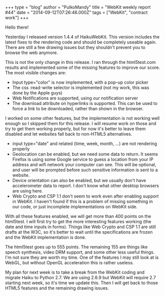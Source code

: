 +++
type = "blog"
author = "PulkoMandy"
title = "WebKit weekly report #44"
date = "2014-09-12T07:26:46.000Z"
tags = ["WebKit", "contract work"]
+++

Hello there!

Yesterday I released version 1.4.4 of HaikuWebKit. This version includes the latest fixes to the rendering code and should be completely useable again. There are still a few drawing issues but they shouldn't prevent you to browse the web anymore.
<!--more-->
This is not the only change in this release. I ran through the html5test.com results and implemented some of the missing features to improve our score. The most visible changes are:

<ul>
<li>Input type="color" is now implemented, with a pop-up color picker</li>
<li>The css :read-write selector is implemented (not my work, this was done by the Apple guys)</li>
<li>Web Notifications are supported, using our notification server</li>
<li>The download attribute on hyperlinks is supported. This can be used to force a link to be downloaded, rather than shown in the browser.</li>
</ul>

I worked on some other features, but the implementation is not working well enough so I skipped them for this release. I will resume work on those and try to get them working properly, but for now it's better to leave them disabled and let websites fall back to non-HTML5 alternatives.

<ul>
<li>input type="date" and related (time, week, month, ...) are not rendering properly</li>
<li>Geolocation can be enabled, but we need some data to return. It seems Firefox is using some Google service to guess a location from your IP address and wifi network your computer can see. This will be optional, and user will be prompted before such sensitive information is sent to a website.</li>
<li>Device orientation can also be enabled, but we usually don't have accelerometer data to report. I don't know what other desktop browsers are using here.</li>
<li>Web Crypto and CSP 1.1 don't seem to work even after enabling support in WebKit. I haven't found if this is a problem of missing something in our code, or just incomplete implementations on WebKit side.</li>
</ul>

With all these features enabled, we will get more than 400 points on the html5test. I will first try to get the more interesting features working (the date and time inputs in forms). Things like Web Crypto and CSP 1.1 are still drafts at the W3C, so it's better to wait until the specifications are frozen and the WebKit implementation is done.

The html5test goes up to 555 points. The remaining 155 are things like speech synthesis, video DRM support, and some other less useful things. I'm not sure they are worth my time. One of the features I may still look at is WebGL, but without OpenGL acceleration this is rather useless.

My plan for next week is to take a break from the WebKit coding and migrate Haiku to Python 2.7. We are using 2.6.9 but WebKit will require 2.7 starting next week, so it's time we update this. Then I will get back to those HTML5 features and the remaining drawing issues.